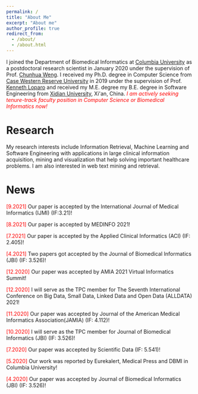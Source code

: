 ```yaml
---
permalink: /
title: "About Me"
excerpt: "About me"
author_profile: true
redirect_from: 
  - /about/
  - /about.html
---
```

   
I joined the Department of Biomedical Informatics at [Columbia University](https://www.columbia.edu/) as a postdoctoral research scientist in January 2020 under the supervision of Prof. [Chunhua Weng](https://people.dbmi.columbia.edu/~chw7007/). I received my Ph.D. degree in Computer Science from [Case Western Reserve University](https://case.edu/) in 2019 under the supervision of Prof. [Kenneth Loparo](https://case.edu/datascience/node/131) and received my M.E. degree my B.E. degree in Software Engineering from [Xidian University](https://en.xidian.edu.cn/), Xi'an, China. <span style="color:red"> *I am actively seeking tenure-track faculty position in Computer Science or Biomedical Informatics now!*</span>    

Research    
======

My research interests include Information Retrieval, Machine Learning and Software Engineering with applications in large clinical information acquisition, mining and visualization that help solving important healthcare problems. I am also interested in web text mining and retrieval.

News    
======
<span style="color:red">[9.2021]</span> Our paper is accepted by the International Journal of Medical Informatics (IJMI) (IF:3.21)! 

<span style="color:red">[8.2021]</span> Our paper is accepted by MEDINFO 2021! 

<span style="color:red">[7.2021]</span> Our paper is accepted by the Applied Clinical Informatics (ACI) (IF: 2.405)!   

<span style="color:red">[4.2021]</span> Two papers got accepted by the Journal of Biomedical Informatics (JBI) (IF: 3.526)!   

<span style="color:red">[12.2020]</span> Our paper was accepted by AMIA 2021 Virtual Informatics Summit!    

<span style="color:red">[12.2020]</span> I will serve as the TPC member for The Seventh International Conference on Big Data, Small Data, Linked Data and Open Data (ALLDATA) 2021!<br />

 <span style="color:red">[11.2020]</span> Our paper was accepted by Journal of the American Medical Informatics Association(JAMIA) (IF: 4.112)!    

 <span style="color:red">[10.2020]</span> I will serve as the TPC member for Journal of Biomedical Informatics (JBI) (IF: 3.526)!    

 <span style="color:red">[7.2020]</span> Our paper was accepted by Scientific Data (IF: 5.541)! 

<span style="color:red">[5.2020]</span> Our work was reported by Eurekalert, Medical Press and DBMI in Columbia University!

 <span style="color:red">[4.2020]</span> Our paper was accepted by Journal of Biomedical Informatics (JBI) (IF: 3.526)!  

  
